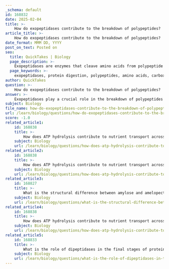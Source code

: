 ```yaml
---
_schema: default
id: 168832
date: 2025-02-04
title: >-
    How do exopeptidases contribute to the breakdown of polypeptides?
article_title: >-
    How do exopeptidases contribute to the breakdown of polypeptides?
date_format: MMM DD, YYYY
post_on_text: Posted on
seo:
  title: QuickTakes | Biology
  page_description: >-
    Exopeptidases are enzymes that cleave amino acids from polypeptide ends, crucial for protein digestion, converting peptides into absorbable amino acids essential for metabolic functions.
  page_keywords: >-
    exopeptidases, protein digestion, polypeptides, amino acids, carboxypeptidases, aminopeptidases, peptide bonds, hydrolysis, nutrient absorption, digestive enzymes
author: QuickTakes
question: >-
    How do exopeptidases contribute to the breakdown of polypeptides?
answer: >-
    Exopeptidases play a crucial role in the breakdown of polypeptides during protein digestion. These enzymes are responsible for cleaving amino acids from the ends of peptide chains, which is essential for converting longer polypeptides into smaller peptides and ultimately into free amino acids that can be absorbed by the body.\n\n### Mechanism of Action\n\n1. **Cleavage of Terminal Amino Acids**: Exopeptidases can be classified into two main types:\n   - **Carboxypeptidases**: These enzymes remove amino acids from the carboxyl (C-terminal) end of the peptide chain.\n   - **Aminopeptidases**: These enzymes remove amino acids from the amino (N-terminal) end of the peptide chain.\n\n2. **Hydrolysis of Peptide Bonds**: The action of exopeptidases involves the hydrolysis of peptide bonds, which can be represented by the general reaction:\n   $$\n   \text{Peptide} + \text{H}_2\text{O} \rightarrow \text{Amino Acid}_1 + \text{Amino Acid}_2 + \ldots\n   $$\n   This reaction is essential for breaking down peptides into their constituent amino acids.\n\n3. **Final Stages of Protein Digestion**: Exopeptidases act in the final stages of protein digestion, following the action of endopeptidases, which cleave peptide bonds within the protein chain. By removing terminal amino acids, exopeptidases facilitate the conversion of peptides into dipeptides and free amino acids.\n\n### Importance in Absorption\n\nThe free amino acids produced by the action of exopeptidases are then available for absorption by the intestinal epithelial cells. This process is vital for providing the body with the necessary building blocks for protein synthesis and other metabolic functions.\n\nIn summary, exopeptidases are essential enzymes in the digestive process, enabling the efficient breakdown of polypeptides into absorbable amino acids, thereby playing a key role in protein digestion and nutrient absorption.
subject: Biology
file_name: how-do-exopeptidases-contribute-to-the-breakdown-of-polypeptides.md
url: /learn/biology/questions/how-do-exopeptidases-contribute-to-the-breakdown-of-polypeptides
score: -1.0
related_article1:
    id: 168838
    title: >-
        How does ATP hydrolysis contribute to nutrient transport across cell membranes?
    subject: Biology
    url: /learn/biology/questions/how-does-atp-hydrolysis-contribute-to-nutrient-transport-across-cell-membranes
related_article2:
    id: 168838
    title: >-
        How does ATP hydrolysis contribute to nutrient transport across cell membranes?
    subject: Biology
    url: /learn/biology/questions/how-does-atp-hydrolysis-contribute-to-nutrient-transport-across-cell-membranes
related_article3:
    id: 168827
    title: >-
        What is the structural difference between amylose and amelopectin?
    subject: Biology
    url: /learn/biology/questions/what-is-the-structural-difference-between-amylose-and-amelopectin
related_article4:
    id: 168838
    title: >-
        How does ATP hydrolysis contribute to nutrient transport across cell membranes?
    subject: Biology
    url: /learn/biology/questions/how-does-atp-hydrolysis-contribute-to-nutrient-transport-across-cell-membranes
related_article5:
    id: 168833
    title: >-
        What is the role of dipeptidases in the final stages of protein digestion?
    subject: Biology
    url: /learn/biology/questions/what-is-the-role-of-dipeptidases-in-the-final-stages-of-protein-digestion
---
```


&nbsp;
